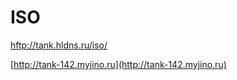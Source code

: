 # ISO
[hftp://tank.hldns.ru/iso/](ftp://tank.hldns.ru/iso/)

[http://tank-142.myjino.ru](http://tank-142.myjino.ru)
